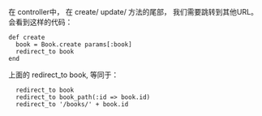 在 controller中，  在 create/ update/ 方法的尾部， 我们需要跳转到其他URL。
会看到这样的代码：

```
def create
  book = Book.create params[:book]
  redirect_to book
end
```

上面的 redirect_to book, 等同于：

```
  redirect_to book
  redirect_to book_path(:id => book.id)
  redirect_to '/books/' + book.id
```
